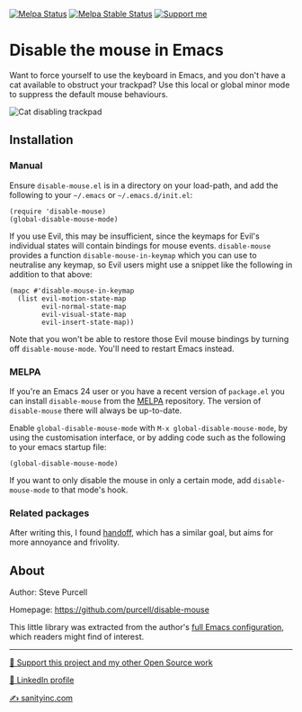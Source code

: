[![Melpa Status](http://melpa.org/packages/disable-mouse-badge.svg)](http://melpa.org/#/disable-mouse)
[![Melpa Stable Status](http://stable.melpa.org/packages/disable-mouse-badge.svg)](http://stable.melpa.org/#/disable-mouse)
<a href="https://www.patreon.com/sanityinc"><img alt="Support me" src="https://img.shields.io/badge/Support%20Me-%F0%9F%92%97-ff69b4.svg"></a>

# Disable the mouse in Emacs

Want to force yourself to use the keyboard in Emacs, and you don't
have a cat available to obstruct your trackpad? Use this local or
global minor mode to suppress the default mouse behaviours.

![Cat disabling trackpad](disable-mouse-cat.jpg)

## Installation

### Manual

Ensure `disable-mouse.el` is in a directory on your load-path, and
add the following to your `~/.emacs` or `~/.emacs.d/init.el`:

```elisp
(require 'disable-mouse)
(global-disable-mouse-mode)
```

If you use Evil, this may be insufficient, since the keymaps for
Evil's individual states will contain bindings for mouse
events. `disable-mouse` provides a function `disable-mouse-in-keymap`
which you can use to neutralise any keymap, so Evil users might use a
snippet like the following in addition to that above:

```elisp
(mapc #'disable-mouse-in-keymap
  (list evil-motion-state-map
        evil-normal-state-map
        evil-visual-state-map
        evil-insert-state-map))
```

Note that you won't be able to restore those Evil mouse bindings by turning off
`disable-mouse-mode`. You'll need to restart Emacs instead.

### MELPA

If you're an Emacs 24 user or you have a recent version of
`package.el` you can install `disable-mouse` from the
[MELPA](http://melpa.org) repository. The version of
`disable-mouse` there will always be up-to-date.

Enable `global-disable-mouse-mode` with `M-x global-disable-mouse-mode`, by using
the customisation interface, or by adding code such as the following
to your emacs startup file:

```elisp
(global-disable-mouse-mode)
```

If you want to only disable the mouse in only a certain mode, add
`disable-mouse-mode` to that mode's hook.

### Related packages

After writing this, I found
[handoff](https://github.com/rejeep/handoff.el), which has a similar
goal, but aims for more annoyance and frivolity.


## About

Author: Steve Purcell <steve at sanityinc dot com>

Homepage: https://github.com/purcell/disable-mouse

This little library was extracted from the author's
[full Emacs configuration](https://github.com/purcell/emacs.d), which
readers might find of interest.

<hr>

[💝 Support this project and my other Open Source work](https://www.patreon.com/sanityinc)

[💼 LinkedIn profile](https://uk.linkedin.com/in/stevepurcell)

[✍ sanityinc.com](http://www.sanityinc.com/)
